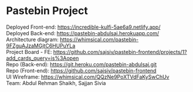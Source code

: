 # Pastebin Project

Deployed Front-end: https://incredible-kulfi-5ae6a9.netlify.app/  
Deployed Back-end: https://pastebin-abdulsaj.herokuapp.com/  
Architecture diagram: https://whimsical.com/pastebin-9FZguAJzaMGjtC6HUPuYLa  
Project Board - FE: https://github.com/sajsiv/pastebin-frontend/projects/1?add_cards_query=is%3Aopen  
Repo (Back-end): https://git.heroku.com/pastebin-abdulsaj.git   
Repo (Front-end): https://github.com/sajsiv/pastebin-frontend   
UI Wireframe: https://whimsical.com/QQzNe9PoXTVdFaKySwChUv    
Team: Abdul Rehman Shaikh, Sajjan Sivia  
